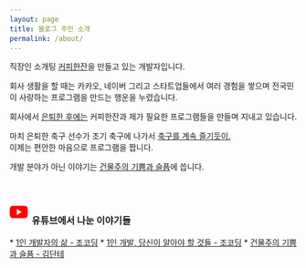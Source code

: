 ```yaml
---
layout: page
title: 블로그 주인 소개
permalink: /about/
---
```


직장인 소개팅 <a id="about-coffee-app" href="https://withcoffee.app?utm_source=jehopage&utm_medium=blog&utm_campaign=v3">커피한잔</a>을 만들고 있는 개발자입니다.

회사 생활을 할 때는 카카오, 네이버 그리고 스타트업들에서 여러 경험을 쌓으며 전국민이 사랑하는 프로그램을 만드는 행운을 누렸습니다.  

회사에서 [은퇴한 후에는](/essay/2021/11/20/프로-개발자와-취미-개발자.html) 커피한잔과 제가 필요한 프로그램들을 만들며 지내고 있습니다.

마치 은퇴한 축구 선수가 조기 축구에 나가서 [축구를 계속 즐기듯이.](/essay/2021/10/20/K리그-프로그래머.html)  
이제는 편안한 마음으로 프로그램을 짭니다.

개발 분야가 아닌 이야기는 <a id="about-building-blog" href="https://brunch.co.kr/@buildingking?utm_source=jehopage&utm_medium=blog&utm_campaign=v3">건물주의 기쁨과 슬픔</a>에 씁니다.

<br>

<h3><img style="padding-bottom: 5px; padding-right: 3px;" src="/assets/img/youtube.png"> 유튜브에서 나눈 이야기들</h3>
* <a id="about-jocoding-v1" href="https://www.youtube.com/watch?v=L6TNhTNHRIA">1인 개발자의 삶 - 조코딩</a>
* <a id="about-jocoding-v2" href="https://www.youtube.com/watch?v=Z2VXtzFYd1w">1인 개발, 당신이 알아야 할 것들 - 조코딩</a>
* <a id="about-kimdante" href="https://www.youtube.com/watch?v=V68UjWYIw1o">건물주의 기쁨과 슬픔 - 김단테</a>